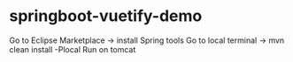 # springboot-vuetify-demo

Go to Eclipse Marketplace -> install Spring tools
Go to local terminal -> mvn clean install -Plocal
Run on tomcat
